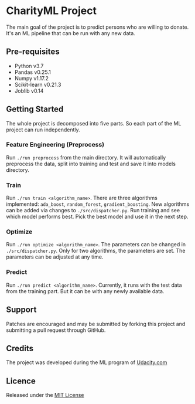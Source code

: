 # CharityML Project

The main goal of the project is to predict persons who are willing to donate.
It's an ML pipeline that can be run with any new data.

## Pre-requisites
* Python v3.7
* Pandas v0.25.1
* Numpy v1.17.2
* Scikit-learn v0.21.3 
* Joblib v0.14

## Getting Started
The whole project is decomposed into five parts. So each part of the ML
project can run independently.

### Feature Engineering (Preprocess)
Run `./run preprocess` from the main directory. It will automatically
preprocess the data, split into training and test and save it into models directory.

### Train
Run `./run train <algorithm_name>`. There are three algorithms implemented: `ada_boost`, `random_forest`, `gradient_boosting`. New algorithms can be added via changes to `./src/dispatcher.py`. Run training and see which model performs best. Pick the best model and use it in the next step.

### Optimize
Run `./run optimize <algorithm_name>`. The parameters can be changed in
`./src/dispatcher.py`. Only for two algorithms, the parameters are set. The
parameters can be adjusted at any time.

### Predict
Run `./run predict <algorithm_name>`. Currently, it runs with the test data from the training part. But it can be with any newly available data. 

## Support
Patches are encouraged and may be submitted by forking this project
and submitting a pull request through GitHub. 

## Credits
The project was developed during the ML program of
[Udacity.com](https://www.udacity.com/)

## Licence
Released under the [MIT License](./License.md)

